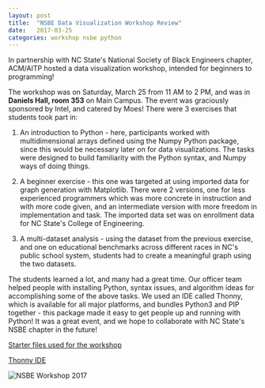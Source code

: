 ```yaml
---
layout: post
title:  "NSBE Data Visualization Workshop Review"
date:   2017-03-25
categories: workshop nsbe python
---
```


In partnership with NC State's National Society of Black Engineers chapter, ACM/AITP hosted a data visualization workshop, intended for beginners to programming!
<!--more-->
<!-- anything after the 'more' tag will appear in the post, but not in the extract on the main page -->

The workshop was on Saturday, March 25 from 11 AM to 2 PM, and was in **Daniels Hall, room 353** on Main Campus. The event was graciously sponsored by Intel, and catered by Moes! There were 3 exercises that students took part in:

1. An introduction to Python - here, participants worked with multidimensional
arrays defined using the Numpy Python package, since this would be necessary
later on for data visualizations. The tasks were designed to build familiarity
with the Python syntax, and Numpy ways of doing things.

2. A beginner exercise - this one was targeted at using imported data for graph
generation with Matplotlib. There were 2 versions, one for less experienced
programmers which was more concrete in instruction and with more code given,
and an intermediate version with more freedom in implementation and task. The
imported data set was on enrollment data for NC State's College of Engineering.

3. A multi-dataset analysis - using the dataset from the previous exercise, and
one on educational benchmarks across different races in NC's public school
system, students had to create a meaningful graph using the two datasets.   

The students learned a lot, and many had a great time. Our officer team helped
people with installing Python, syntax issues, and algorithm ideas for
accomplishing some of the above tasks. We used an IDE called Thonny, which is
available for all major platforms, and bundles Python3 and PIP together -
this package made it easy to get people up and running with Python! It was a
great event, and we hope to collaborate with NC State's NSBE chapter in the
future!

[Starter files used for the workshop]({{site.baseurl}}/assets/other/starter.zip)

[Thonny IDE](http://thonny.org)

<!--[Sign up here!](https://tinyurl.com/NSBECode) -->

<img src="{{site.baseurl}}/assets/images/2017-3-25-nsbe-workshop-flier.png" alt="NSBE Workshop 2017" />
